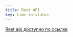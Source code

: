 ```yaml
---
title: Rest API
key: time-in-status
---
```


[Rest api доступно по ссылке](/jira/plugins/time-in-status/doc/rest/)